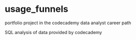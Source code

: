 # usage_funnels
portfolio project in the codecademy data analyst career path

SQL analysis of data provided by codecademy
